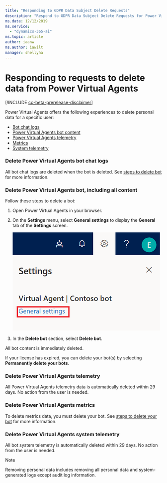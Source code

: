 ```yaml
---
title: "Responding to GDPR Data Subject Delete Requests"
description: "Respond to GDPR Data Subject Delete Requests for Power Virtual Agents."
ms.date: 12/12/2019
ms.service:
  - "dynamics-365-ai"
ms.topic: article
author: iaanw
ms.author: iawilt
manager: shellyha
---
```


# Responding to requests to delete data from Power Virtual Agents

[!INCLUDE [cc-beta-prerelease-disclaimer](includes/cc-beta-prerelease-disclaimer.md)]

Power Virtual Agents offers the following experiences to delete personal data for a specific user:

* [Bot chat logs](#bot-chat-logs)
* [Power Virtual Agents bot content](#power-virtual-agents-bot-content)
* [Power Virtual Agents telemetry](#power-virtual-agents-telemetry)
* [Metrics](#metrics)
* [System telemetry](#system-telemetry)

### Delete Power Virtual Agents bot chat logs

All bot chat logs are deleted when the bot is deleted. See [steps to delete bot](#power-virtual-agents-bot-content) for more information.

### Delete Power Virtual Agents bot, including all content

Follow these steps to delete a bot:

1. Open Power Virtual Agents in your browser.
2. On the **Settings** menu, select **General settings** to display the **General** tab of the **Settings** screen.

   ![General settings](media/general-settings.png)

3. In the **Delete bot** section, select **Delete bot**.

All bot content is immediately deleted.

If your license has expired, you can delete your bot(s) by selecting **Permanently delete your bots**.

### Delete Power Virtual Agents telemetry

All Power Virtual Agents telemetry data is automatically deleted within 29 days. No action from the user is needed.

### Delete Power Virtual Agents metrics

To delete metrics data, you must delete your bot. See [steps to delete your bot](#power-virtual-agents-bot-content) for more information.

### Delete Power Virtual Agents system telemetry

All bot system telemetry is automatically deleted within 29 days. No action from the user is needed.

> [!NOTE]
> Removing personal data includes removing all personal data and system-generated logs except audit log information.
